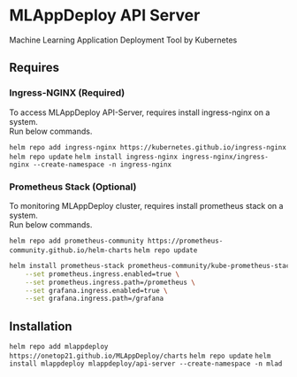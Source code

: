 # MLAppDeploy API Server

Machine Learning Application Deployment Tool by Kubernetes

## Requires
### Ingress-NGINX (Required)
To access MLAppDeploy API-Server, requires install ingress-nginx on a system.<br>
Run below commands.

`helm repo add ingress-nginx https://kubernetes.github.io/ingress-nginx`
`helm repo update`
`helm install ingress-nginx ingress-nginx/ingress-nginx --create-namespace -n ingress-nginx`

### Prometheus Stack (Optional)
To monitoring MLAppDeploy cluster, requires install prometheus stack on a system.<br>
Run below commands.

`helm repo add prometheus-community https://prometheus-community.github.io/helm-charts`
`helm repo update`
```bash
helm install prometheus-stack prometheus-community/kube-prometheus-stack --create-namespace -n monitoring \
    --set prometheus.ingress.enabled=true \
    --set prometheus.ingress.path=/prometheus \
    --set grafana.ingress.enabled=true \
    --set grafana.ingress.path=/grafana
```

## Installation

`helm repo add mlappdeploy https://onetop21.github.io/MLAppDeploy/charts`
`helm repo update`
`helm install mlappdeploy mlappdeploy/api-server --create-namespace -n mlad`